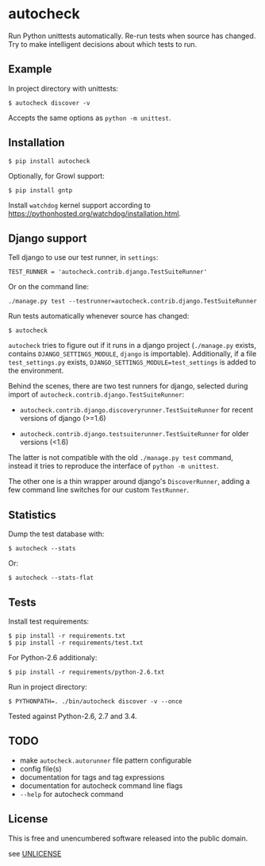 autocheck
=========

Run Python unittests automatically. Re-run tests when source has changed.
Try to make intelligent decisions about which tests to run.


Example
-------

In project directory with unittests:

    $ autocheck discover -v


Accepts the same options as ```python -m unittest```.


Installation
------------

    $ pip install autocheck

Optionally, for Growl support:

    $ pip install gntp

Install ```watchdog``` kernel support according to
https://pythonhosted.org/watchdog/installation.html.


Django support
--------------

Tell django to use our test runner, in ```settings```:

    TEST_RUNNER = 'autocheck.contrib.django.TestSuiteRunner'

Or on the command line:

    ./manage.py test --testrunner=autocheck.contrib.django.TestSuiteRunner

Run tests automatically whenever source has changed:

    $ autocheck

```autocheck``` tries to figure out if it runs in a django project
(```./manage.py``` exists, contains ```DJANGO_SETTINGS_MODULE```, ```django```
is importable). Additionally, if a file ```test_settings.py``` exists,
```DJANGO_SETTINGS_MODULE=test_settings``` is added to the environment.

Behind the scenes, there are two test runners for django, selected during
import of ```autocheck.contrib.django.TestSuiteRunner```:

- ```autocheck.contrib.django.discoveryrunner.TestSuiteRunner``` for recent versions of django (>=1.6)

- ```autocheck.contrib.django.testsuiterunner.TestSuiteRunner``` for older versions (<1.6)

The latter is not compatible with the old ```./manage.py test``` command,
instead it tries to reproduce the interface of ```python -m unittest```.

The other one is a thin wrapper around django's ```DiscoverRunner```, adding a
few command line switches for our custom ```TestRunner```.


Statistics
----------

Dump the test database with:

    $ autocheck --stats

Or:

    $ autocheck --stats-flat


Tests
-----

Install test requirements:

    $ pip install -r requirements.txt
    $ pip install -r requirements/test.txt

For Python-2.6 additionaly:

    $ pip install -r requirements/python-2.6.txt

Run in project directory:

    $ PYTHONPATH=. ./bin/autocheck discover -v --once

Tested against Python-2.6, 2.7 and 3.4.


TODO
----

* make ```autocheck.autorunner``` file pattern configurable
* config file(s)
* documentation for tags and tag expressions
* documentation for autocheck command line flags
* ```--help``` for autocheck command


License
-------

This is free and unencumbered software released into the public domain.

see [UNLICENSE](http://unlicense.org/)
